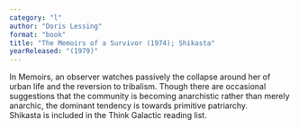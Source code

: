 ```yaml
---
category: "l"
author: "Doris Lessing"
format: "book"
title: "The Memoirs of a Survivor (1974); Shikasta"
yearReleased: "(1979)"
---
```

In Memoirs, an observer watches passively the collapse around her of urban life and the reversion to tribalism. Though there are occasional suggestions that the community is becoming anarchistic rather than merely anarchic, the dominant tendency is towards primitive patriarchy.
 
Shikasta is included in the Think Galactic reading list.
 